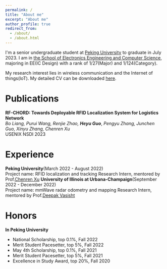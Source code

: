 ```yaml
---
permalink: /
title: "About me"
excerpt: "About me"
author_profile: true
redirect_from: 
  - /about/
  - /about.html
---
```


I'm a senior undergraduate student at [Peking University](https://www.pku.edu.cn/) to graduate in July 2023. I am in [the School of Electronics Engineering and Computer Science](https://eecs.pku.edu.cn/en/), majoring in EE(IC Design) with a rank of 1/27(Major) and 1/124(Category). 

My research interest lies in wireless communication and the Internet of things(IoT). My detailed CV can be downloaded [here](https://github.com/GuoHeyu/GuoHeyu.github.io/blob/main/files/CV.pdf).

Publications
======
**RF-CHORD: Towards Deployable RFID Localization System for Logistics Network**<br>
*Bo Liang, Purui Wang, Renjie Zhao,* ***Heyu Guo***, *Pengyu Zhang, Junchen Guo, Xinyu Zhang, Chenren Xu*<br>
USENIX NSDI 2023

Experience
======
**Peking University**(March 2022 - August 2022)<br>
Project name: RFID localization and tracking
Research Intern, mentored by Prof.[Chenren Xu](https://soar.group/chenren/)
**University of Illinois at Urbana-Champaign**(September 2022 - December 2022)<br>
Project name: mmWave radar odometry and mapping
Research Intern, mentored by Prof.[Deepak Vasisht](https://deepakv.web.illinois.edu/)


Honors
======
**In Peking University**
- National Scholarship, top 0.1%, Fall 2022
- Merit Student Pacesetter, top 5%, Fall 2022
- May 4th Scholarship, top 0.1%, Fall 2021
- Merit Student Pacesetter, top 5%, Fall 2021
- Excellence in Study Award, top 20%, Fall 2020

